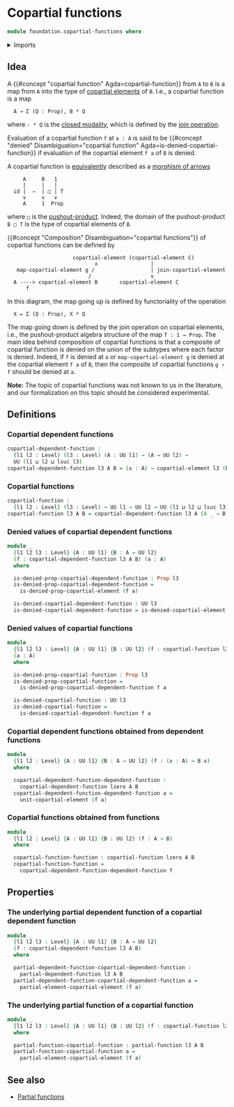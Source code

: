 # Copartial functions

```agda
module foundation.copartial-functions where
```

<details><summary>Imports</summary>

```agda
open import foundation.copartial-elements
open import foundation.partial-functions
open import foundation.propositions
open import foundation.universe-levels
```

</details>

## Idea

A {{#concept "copartial function" Agda=copartial-function}} from `A` to `B` is a
map from `A` into the type of
[copartial elements](foundation.copartial-elements.md) of `B`. I.e., a copartial
function is a map

```text
  A → Σ (Q : Prop), B * Q
```

where `- * Q` is the
[closed modality](orthogonal-factorization-systems.closed-modalities.md), which
is defined by the [join operation](synthetic-homotopy-theory.joins-of-types.md).

Evaluation of a copartial function `f` at `a : A` is said to be
{{#concept "denied" Disambiguation="copartial function" Agda=is-denied-copartial-function}}
if evaluation of the copartial element `f a` of `B` is denied.

A copartial function is [equivalently](foundation-core.equivalences.md)
described as a [morphism of arrows](foundation.morphisms-arrows.md)

```text
     A     B   1
     |     |   |
  id |  ⇒  | □ | T
     ∨     ∨   ∨
     A     1  Prop
```

where `□` is the
[pushout-product](synthetic-homotopy-theory.pushout-products.md). Indeed, the
domain of the pushout-product `B □ T` is the type of copartial elements of `B`.

{{#concept "Composition" Disambiguation="copartial functions"}} of copartial
functions can be defined by

```text
                     copartial-element (copartial-element C)
                            ∧                 |
   map-copartial-element g /                  | join-copartial-element
                          /                   ∨
  A ----> copartial-element B       copartial-element C
      f
```

In this diagram, the map going up is defined by functoriality of the operation

```text
  X ↦ Σ (Q : Prop), X * Q
```

The map going down is defined by the join operation on copartial elements, i.e.,
the pushout-product algebra structure of the map `T : 1 → Prop`. The main idea
behind composition of copartial functions is that a composite of copartial
function is denied on the union of the subtypes where each factor is denied.
Indeed, if `f` is denied at `a` or `map-copartial-element g` is denied at the
copartial element `f a` of `B`, then the composite of copartial functions
`g ∘ f` should be denied at `a`.

**Note:** The topic of copartial functions was not known to us in the
literature, and our formalization on this topic should be considered
experimental.

## Definitions

### Copartial dependent functions

```agda
copartial-dependent-function :
  {l1 l2 : Level} (l3 : Level) (A : UU l1) → (A → UU l2) →
  UU (l1 ⊔ l2 ⊔ lsuc l3)
copartial-dependent-function l3 A B = (x : A) → copartial-element l3 (B x)
```

### Copartial functions

```agda
copartial-function :
  {l1 l2 : Level} (l3 : Level) → UU l1 → UU l2 → UU (l1 ⊔ l2 ⊔ lsuc l3)
copartial-function l3 A B = copartial-dependent-function l3 A (λ _ → B)
```

### Denied values of copartial dependent functions

```agda
module _
  {l1 l2 l3 : Level} {A : UU l1} {B : A → UU l2}
  (f : copartial-dependent-function l3 A B) (a : A)
  where

  is-denied-prop-copartial-dependent-function : Prop l3
  is-denied-prop-copartial-dependent-function =
    is-denied-prop-copartial-element (f a)

  is-denied-copartial-dependent-function : UU l3
  is-denied-copartial-dependent-function = is-denied-copartial-element (f a)
```

### Denied values of copartial functions

```agda
module _
  {l1 l2 l3 : Level} {A : UU l1} {B : UU l2} (f : copartial-function l3 A B)
  (a : A)
  where

  is-denied-prop-copartial-function : Prop l3
  is-denied-prop-copartial-function =
    is-denied-prop-copartial-dependent-function f a

  is-denied-copartial-function : UU l3
  is-denied-copartial-function =
    is-denied-copartial-dependent-function f a
```

### Copartial dependent functions obtained from dependent functions

```agda
module _
  {l1 l2 : Level} {A : UU l1} {B : A → UU l2} (f : (x : A) → B x)
  where

  copartial-dependent-function-dependent-function :
    copartial-dependent-function lzero A B
  copartial-dependent-function-dependent-function a =
    unit-copartial-element (f a)
```

### Copartial functions obtained from functions

```agda
module _
  {l1 l2 : Level} {A : UU l1} {B : UU l2} (f : A → B)
  where

  copartial-function-function : copartial-function lzero A B
  copartial-function-function =
    copartial-dependent-function-dependent-function f
```

## Properties

### The underlying partial dependent function of a copartial dependent function

```agda
module _
  {l1 l2 l3 : Level} {A : UU l1} {B : A → UU l2}
  (f : copartial-dependent-function l3 A B)
  where

  partial-dependent-function-copartial-dependent-function :
    partial-dependent-function l3 A B
  partial-dependent-function-copartial-dependent-function a =
    partial-element-copartial-element (f a)
```

### The underlying partial function of a copartial function

```agda
module _
  {l1 l2 l3 : Level} {A : UU l1} {B : UU l2} (f : copartial-function l3 A B)
  where

  partial-function-copartial-function : partial-function l3 A B
  partial-function-copartial-function a =
    partial-element-copartial-element (f a)
```

## See also

- [Partial functions](foundation.partial-functions.md)
